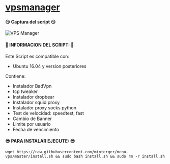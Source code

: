 
# [vpsmanager](#sunglasses-para-instalar-ejecute-sunglasses)

#### :smirk: Captura del script :smirk:
![VPS Manager](https://raw.githubusercontent.com/minterger/menu-vps/master/img.png)

#### :100: INFORMACION DEL SCRIPT: :100:
Este Script es compatible con:
  * Ubuntu 16.04 y version posteriores

Contiene:
  * Instalador BadVpn
  * tcp tweaker
  * Instalador dropbear
  * Instalador squid proxy
  * Instalador proxy socks python
  * Test de velocidad: speedtest, fast
  * Cambio de Banner
  * Limite por usuario
  * Fecha de vencimiento

#### :sunglasses: PARA INSTALAR EJECUTE: :sunglasses:
```shell
wget https://raw.githubusercontent.com/minterger/menu-vps/master/install.sh && sudo bash install.sh && sudo rm -r install.sh
```
